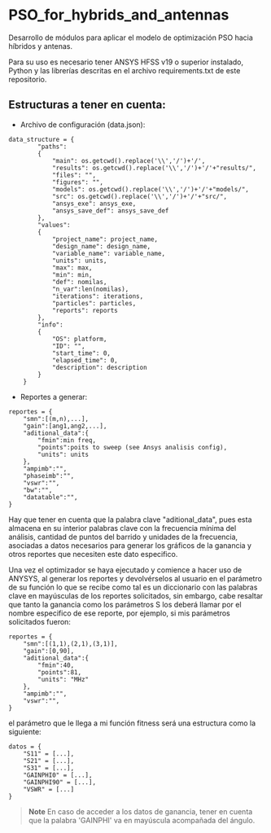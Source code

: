 # PSO_for_hybrids_and_antennas
Desarrollo de módulos para aplicar el modelo de optimización PSO hacia híbridos y antenas.

Para su uso es necesario tener ANSYS HFSS v19 o superior instalado, Python y las librerías descritas en el archivo requirements.txt de este repositorio.

## Estructuras a tener en cuenta:
- Archivo de configuración (data.json):

~~~
data_structure = {
        "paths":
        {
            "main": os.getcwd().replace('\\','/')+'/',
            "results": os.getcwd().replace('\\','/')+'/'+"results/",
            "files": "",
            "figures": "",
            "models": os.getcwd().replace('\\','/')+'/'+"models/",
            "src": os.getcwd().replace('\\','/')+'/'+"src/",
            "ansys_exe": ansys_exe,
            "ansys_save_def": ansys_save_def
        },
        "values":
        {
            "project_name": project_name,
            "design_name": design_name,
            "variable_name": variable_name,
            "units": units,
            "max": max,
            "min": min,
            "def": nomilas,
            "n_var":len(nomilas),
            "iterations": iterations,
            "particles": particles,
            "reports": reports
        },
        "info":
        {
            "OS": platform,
            "ID": "",
            "start_time": 0,
            "elapsed_time": 0,
            "description": description
        }
    }
~~~

- Reportes a generar:

~~~
reportes = {
    "smn":[(m,n),...],
    "gain":[ang1,ang2,...],
    "aditional_data":{
        "fmin":min freq,
        "points":poits to sweep (see Ansys analisis config),
        "units": units
    },
    "ampimb":"",
    "phaseimb":"",
    "vswr":"",
    "bw":"",
    "datatable":"",
}
~~~
Hay que tener en cuenta que la palabra clave "aditional_data", pues esta almacena en su interior palabras clave con la frecuencia mínima del análisis, cantidad de puntos del barrido y unidades de la frecuencia, asociadas a datos necesarios para generar los gráficos de la ganancia y otros reportes que necesiten este dato especifico.

Una vez el optimizador se haya ejecutado y comience a hacer uso de ANYSYS, al generar los reportes y devolvérselos al usuario en el parámetro de su función lo que se recibe como tal es un diccionario con las palabras clave en mayúsculas de los reportes solicitados, sin embargo, cabe resaltar que tanto la ganancia como los parámetros S los deberá llamar por el nombre especifico de ese reporte, por ejemplo, si mis parámetros solicitados fueron:

~~~
reportes = {
    "smn":[(1,1),(2,1),(3,1)],
    "gain":[0,90],
    "aditional_data":{
        "fmin":40,
        "points":81,
        "units": "MHz"
    },
    "ampimb":"",
    "vswr":"",
}
~~~

el parámetro que le llega a mi función fitness será una estructura como la siguiente:

~~~
datos = {
    "S11" = [...],
    "S21" = [...],
    "S31" = [...],
    "GAINPHI0" = [...],
    "GAINPHI90" = [...],
    "VSWR" = [...]
}
~~~
> **Note**
> En caso de acceder a los datos de ganancia, tener en cuenta que la palabra 'GAINPHI' va en mayúscula acompañada del ángulo.